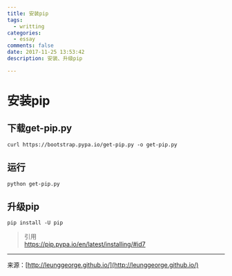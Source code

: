 ```yaml
---
title: 安装pip
tags:
  - writting
categories:
  - essay
comments: false
date: 2017-11-25 13:53:42
description: 安装、升级pip

---
```


# 安装pip
## 下载get-pip.py

```
curl https://bootstrap.pypa.io/get-pip.py -o get-pip.py
```

## 运行

```
python get-pip.py
```

## 升级pip

```
pip install -U pip
```



> 引用  
> https://pip.pypa.io/en/latest/installing/#id7
> 



---
<link rel="stylesheet" href="http://yandex.st/highlightjs/6.1/styles/default.min.css">
<script src="http://yandex.st/highlightjs/6.1/highlight.min.js"></script>
<script>
hljs.tabReplace = ' ';
hljs.initHighlightingOnLoad();
</script>


来源：[http://leunggeorge.github.io/](http://leunggeorge.github.io/)  

